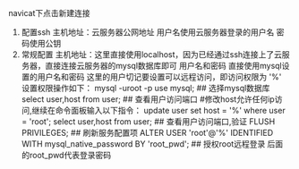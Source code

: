 navicat下点击新建连接
1. 配置ssh
    主机地址：云服务器公网地址
    用户名使用云服务器登录的用户名
    密码使用公钥
2. 常规配置
    主机地址：这里直接使用localhost，因为已经通过ssh连接上了云服务器，直接连接云服务器的mysql数据库即可
    用户名和密码 直接使用mysql设置的用户名和密码
    这里的用户切记要设置可以远程访问，即访问权限为 '%'
设置权限操作如下：
    mysql -uroot -p
    use mysql;    ## 选择mysql数据库
    select user,host from user;    ## 查看用户访问端口
    #修改host允许任何ip访问,继续在命令面板输入以下指令：
    update user set host = '%' where user = 'root';
    select user,host from user;    ## 查看用户访问端口,验证
    FLUSH PRIVILEGES;    ## 刷新服务配置项
    ALTER USER 'root'@'%' IDENTIFIED WITH mysql_native_password BY 'root_pwd'; ## 授权root远程登录 后面的root_pwd代表登录密码